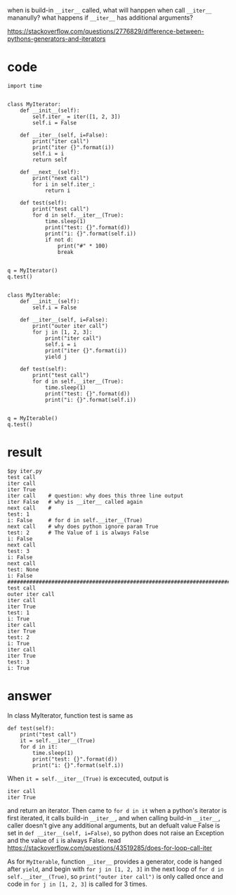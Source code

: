 when is build-in `__iter__` called, what will hanppen when call `__iter__` mananully?
what happens if `__iter__` has additional arguments?

https://stackoverflow.com/questions/2776829/difference-between-pythons-generators-and-iterators
# code

```
import time


class MyIterator:
    def __init__(self):
        self.iter_ = iter([1, 2, 3])
        self.i = False

    def __iter__(self, i=False):
        print("iter call")
        print("iter {}".format(i))
        self.i = i
        return self

    def __next__(self):
        print("next call")
        for i in self.iter_:
            return i

    def test(self):
        print("test call")
        for d in self.__iter__(True):
            time.sleep(1)
            print("test: {}".format(d))
            print("i: {}".format(self.i))
            if not d:
                print("#" * 100)
                break


q = MyIterator()
q.test()


class MyIterable:
    def __init__(self):
        self.i = False

    def __iter__(self, i=False):
        print("outer iter call")
        for j in [1, 2, 3]:
            print("iter call")
            self.i = i
            print("iter {}".format(i))
            yield j

    def test(self):
        print("test call")
        for d in self.__iter__(True):
            time.sleep(1)
            print("test: {}".format(d))
            print("i: {}".format(self.i))


q = MyIterable()
q.test()
```

# result
```
$py iter.py
test call
iter call
iter True
iter call    # question: why does this three line output
iter False   # why is __iter__ called again
next call    #
test: 1
i: False     # for d in self.__iter__(True)
next call    # why does python ignore param True
test: 2      # The Value of i is always False
i: False
next call
test: 3
i: False
next call
test: None
i: False
####################################################################################################
test call
outer iter call
iter call
iter True
test: 1
i: True
iter call
iter True
test: 2
i: True
iter call
iter True
test: 3
i: True
```

# answer

In class MyIterator, function test is same as
```
def test(self):
    print("test call")
    it = self.__iter__(True)
    for d in it:
        time.sleep(1)
        print("test: {}".format(d))
        print("i: {}".format(self.i))
```
When `it = self.__iter__(True)` is excecuted, output is 
```
iter call
iter True
```
and return an iterator.
Then came to `for d in it`
when a python's iterator is first iterated, it calls build-in `__iter__`, and when calling 
build-in `__iter__`, caller doesn't give any additional arguments, but an defualt value False is set in `def __iter__(self, i=False)`, so python does not raise an Exception and the value of `i` is always False. 
read https://stackoverflow.com/questions/43519285/does-for-loop-call-iter

As for `MyIterable`, function `__iter__` provides a generator, code is hanged after `yield`, and begin with `for j in [1, 2, 3]` in the next loop of `for d in self.__iter__(True)`, so `print("outer iter call")` is only called once and code in `for j in [1, 2, 3]` is called for 3 times. 

